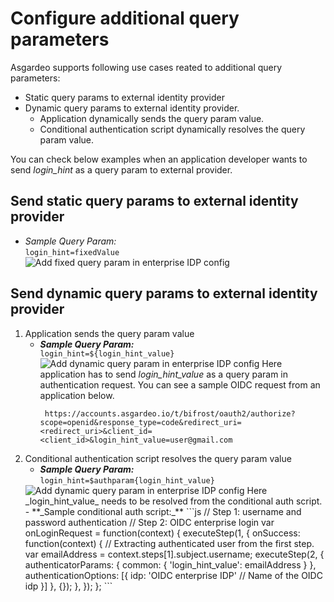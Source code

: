 # Configure additional query parameters
Asgardeo supports following use cases reated to additional query parameters:
- Static query params to external identity provider
- Dynamic query params to external identity provider.
  - Application dynamically sends the query param value.
  - Conditional authentication script dynamically resolves the query param value.

You can check below examples when an application developer wants to send _login_hint_ as a query param to external provider.

## Send static query params to external identity provider         
   - _Sample Query Param:_   
    `login_hint=fixedValue`
      <img :src="$withBase('/assets/img/guides/idp/oidc-enterprise-idp/queryparam/fixed-query-param.png')" alt="Add fixed query param in enterprise IDP config">

## Send dynamic query params to external identity provider
1.  Application sends the query param value    
    - **_Sample Query Param:_**     
       `login_hint=${login_hint_value}` 
       <img :src="$withBase('/assets/img/guides/idp/oidc-enterprise-idp/queryparam/dynamic_query_param_from_app.png')" alt="Add dynamic query param in enterprise IDP config">
        Here application has to send _login_hint_value_ as a query param in authentication request. You can see a sample OIDC request from an application below.
       ```  
        https://accounts.asgardeo.io/t/bifrost/oauth2/authorize?scope=openid&response_type=code&redirect_uri=<redirect_uri>&client_id=<client_id>&login_hint_value=user@gmail.com
       ```       
2. Conditional authentication script resolves the query param value    
   - **_Sample Query Param:_**     
    `login_hint=$authparam{login_hint_value}` 
    <img :src="$withBase('/assets/img/guides/idp/oidc-enterprise-idp/queryparam/dyamic_query_param_from_conditional_auth.png')" alt="Add dynamic query param in enterprise IDP config"> 
    Here _login_hint_value_ needs to be resolved from the conditional auth script.   
   - **_Sample conditional auth script:_**  
       ```js
      // Step 1: username and password authentication  
      // Step 2: OIDC enterprise login  
      var onLoginRequest = function(context) {
          executeStep(1, {
              onSuccess: function(context) {
                  // Extracting authenticated user from the first step.
                  var emailAddress = context.steps[1].subject.username;
                  executeStep(2, {
                      authenticatorParams: {
                          common: {
                              'login_hint_value': emailAddress
                          }
                      },
                      authenticationOptions: [{
                          idp: 'OIDC enterprise IDP' // Name of the OIDC idp
                      }]
                  }, {});
              },
          });
      };
      ```
      <br>
      